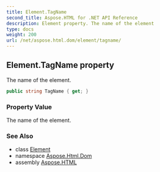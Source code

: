 ```yaml
---
title: Element.TagName
second_title: Aspose.HTML for .NET API Reference
description: Element property. The name of the element
type: docs
weight: 200
url: /net/aspose.html.dom/element/tagname/
---
```

## Element.TagName property

The name of the element.

```csharp
public string TagName { get; }
```

### Property Value

The name of the element.

### See Also

* class [Element](../)
* namespace [Aspose.Html.Dom](../../../aspose.html.dom/)
* assembly [Aspose.HTML](../../../)
